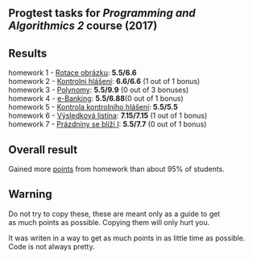 ## Progtest tasks for _Programming and Algorithmics 2_ course (2017)

## Results
homework 1 - [Rotace obrázku](/PA2/DU_1): __5.5/6.6__<br/>
homework 2 - [Kontrolní hlášení](/PA2/DU_2): __6.6/6.6__ (1 out of 1 bonus)<br/>
homework 3 - [Polynomy](/PA2/DU_3): __5.5/9.9__ (0 out of 3 bonuses)<br/>
homework 4 - [e-Banking](/PA2/DU_4): __5.5/6.88__(0 out of 1 bonus)<br/>
homework 5 - [Kontrola kontrolního hlášení](/PA2/DU_5): __5.5/5.5__<br/>
homework 6 - [Výsledková listina](/PA2/DU_6): __7.15/7.15__ (1 out of 1 bonus)<br/>
homework 7 - [Prázdniny se blíží I](/PA2/DU_7): __5.5/7.7__ (0 out of 1 bonus)

## Overall result
Gained more [points](/PA2/results.pdf) from homework than about 95% of students.

## Warning
Do not try to copy these, these are meant only as a guide to get<br/> as much points as possible. Copying them will only hurt you.

It was writen in a way to get as much points in as little time as possible. Code is not always pretty.
